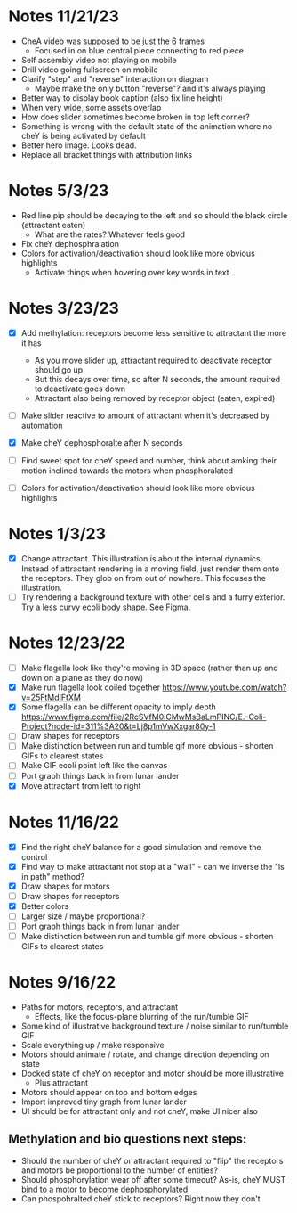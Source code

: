 # Notes 11/21/23

- CheA video was supposed to be just the 6 frames
  - Focused in on blue central piece connecting to red piece
- Self assembly video not playing on mobile
- Drill video going fullscreen on mobile
- Clarify "step" and "reverse" interaction on diagram
  - Maybe make the only button "reverse"? and it's always playing
- Better way to display book caption (also fix line height)
- When very wide, some assets overlap
- How does slider sometimes become broken in top left corner?
- Something is wrong with the default state of the animation where no cheY is being activated by default
- Better hero image. Looks dead.
- Replace all bracket things with attribution links

# Notes 5/3/23

- Red line pip should be decaying to the left and so should the black circle (attractant eaten)
  - What are the rates? Whatever feels good
- Fix cheY dephosphralation
- Colors for activation/deactivation should look like more obvious highlights
  - Activate things when hovering over key words in text

# Notes 3/23/23

- [x] Add methylation: receptors become less sensitive to attractant the more it has
  - As you move slider up, attractant required to deactivate receptor should go up
  - But this decays over time, so after N seconds, the amount required to deactivate goes down
  - Attractant also being removed by receptor object (eaten, expired)
- [ ] Make slider reactive to amount of attractant when it's decreased by automation

- [x] Make cheY dephosphoralte after N seconds

- [ ] Find sweet spot for cheY speed and number, think about amking their motion inclined towards the motors when phosphoralated

- [ ] Colors for activation/deactivation should look like more obvious highlights

# Notes 1/3/23

- [x] Change attractant. This illustration is about the internal dynamics. Instead of attractant rendering in a moving field, just render them onto the receptors. They glob on from out of nowhere. This focuses the illustration.
- [ ] Try rendering a background texture with other cells and a furry exterior. Try a less curvy ecoli body shape. See Figma.

# Notes 12/23/22

- [ ] Make flagella look like they're moving in 3D space (rather than up and down on a plane as they do now)
- [x] Make run flagella look coiled together https://www.youtube.com/watch?v=25FtMdIFtXM
- [x] Some flagella can be different opacity to imply depth https://www.figma.com/file/2RcSVfM0iCMwMsBaLmPINC/E.-Coli-Project?node-id=311%3A20&t=Lj8p1mVwXxgar80y-1
- [ ] Draw shapes for receptors
- [ ] Make distinction between run and tumble gif more obvious - shorten GIFs to clearest states
- [ ] Make GIF ecoli point left like the canvas
- [ ] Port graph things back in from lunar lander
- [x] Move attractant from left to right

# Notes 11/16/22

- [x] Find the right cheY balance for a good simulation and remove the control
- [x] Find way to make attractant not stop at a "wall" - can we inverse the "is in path" method?
- [x] Draw shapes for motors
- [ ] Draw shapes for receptors
- [x] Better colors
- [ ] Larger size / maybe proportional?
- [ ] Port graph things back in from lunar lander
- [ ] Make distinction between run and tumble gif more obvious - shorten GIFs to clearest states

# Notes 9/16/22

- Paths for motors, receptors, and attractant
  - Effects, like the focus-plane blurring of the run/tumble GIF
- Some kind of illustrative background texture / noise similar to run/tumble GIF
- Scale everything up / make responsive
- Motors should animate / rotate, and change direction depending on state
- Docked state of cheY on receptor and motor should be more illustrative
  - Plus attractant
- Motors should appear on top and bottom edges
- Import improved tiny graph from lunar lander
- UI should be for attractant only and not cheY, make UI nicer also

## Methylation and bio questions next steps:

- Should the number of cheY or attractant required to "flip" the receptors and motors be proportional to the number of entities?
- Should phosphorylation wear off after some timeout? As-is, cheY MUST bind to a motor to become dephosphorylated
- Can phospohralted cheY stick to receptors? Right now they don't
